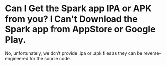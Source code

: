 # Can I Get the Spark app IPA or APK from you? I Can't Download the Spark app from AppStore or Google Play.

No, unfortunately, we don’t provide .ipa or .apk files as they can be reverse-engineered for the source code.
